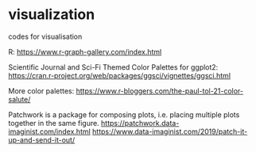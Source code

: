 # visualization
codes for visualisation

R: 
https://www.r-graph-gallery.com/index.html

Scientific Journal and Sci-Fi Themed Color Palettes for ggplot2: 
https://cran.r-project.org/web/packages/ggsci/vignettes/ggsci.html

More color palettes:
https://www.r-bloggers.com/the-paul-tol-21-color-salute/

Patchwork is a package for composing plots, i.e. placing multiple plots together in the same figure. 
https://patchwork.data-imaginist.com/index.html
https://www.data-imaginist.com/2019/patch-it-up-and-send-it-out/
